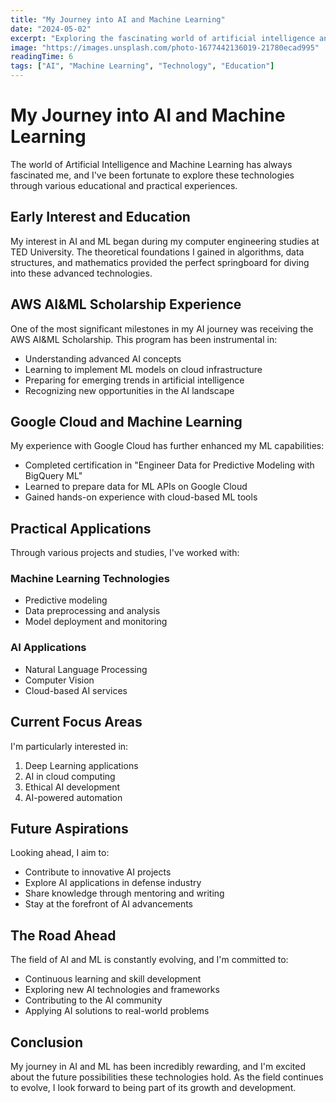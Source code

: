 ```yaml
---
title: "My Journey into AI and Machine Learning"
date: "2024-05-02"
excerpt: "Exploring the fascinating world of artificial intelligence and machine learning through education and practical experience"
image: "https://images.unsplash.com/photo-1677442136019-21780ecad995"
readingTime: 6
tags: ["AI", "Machine Learning", "Technology", "Education"]
---
```


# My Journey into AI and Machine Learning

The world of Artificial Intelligence and Machine Learning has always fascinated me, and I've been fortunate to explore these technologies through various educational and practical experiences.

## Early Interest and Education

My interest in AI and ML began during my computer engineering studies at TED University. The theoretical foundations I gained in algorithms, data structures, and mathematics provided the perfect springboard for diving into these advanced technologies.

## AWS AI&ML Scholarship Experience

One of the most significant milestones in my AI journey was receiving the AWS AI&ML Scholarship. This program has been instrumental in:

- Understanding advanced AI concepts
- Learning to implement ML models on cloud infrastructure
- Preparing for emerging trends in artificial intelligence
- Recognizing new opportunities in the AI landscape

## Google Cloud and Machine Learning

My experience with Google Cloud has further enhanced my ML capabilities:

- Completed certification in "Engineer Data for Predictive Modeling with BigQuery ML"
- Learned to prepare data for ML APIs on Google Cloud
- Gained hands-on experience with cloud-based ML tools

## Practical Applications

Through various projects and studies, I've worked with:

### Machine Learning Technologies
- Predictive modeling
- Data preprocessing and analysis
- Model deployment and monitoring

### AI Applications
- Natural Language Processing
- Computer Vision
- Cloud-based AI services

## Current Focus Areas

I'm particularly interested in:

1. Deep Learning applications
2. AI in cloud computing
3. Ethical AI development
4. AI-powered automation

## Future Aspirations

Looking ahead, I aim to:

- Contribute to innovative AI projects
- Explore AI applications in defense industry
- Share knowledge through mentoring and writing
- Stay at the forefront of AI advancements

## The Road Ahead

The field of AI and ML is constantly evolving, and I'm committed to:

- Continuous learning and skill development
- Exploring new AI technologies and frameworks
- Contributing to the AI community
- Applying AI solutions to real-world problems

## Conclusion

My journey in AI and ML has been incredibly rewarding, and I'm excited about the future possibilities these technologies hold. As the field continues to evolve, I look forward to being part of its growth and development. 